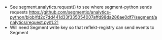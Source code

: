 - See segment.analytics.request() to see where segment-python sends requests
  https://github.com/segmentio/analytics-python/blob/fd2c7dd441d33f335054007affd98da286ae0df7/segment/analytics/request.py#L21
- Will need Segment write key so that reflekt-registry can send events to Segment
